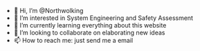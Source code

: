 - 👋 Hi, I’m @Northwolking
- 👀 I’m interested in System Engineering and Safety Assessment
- 🌱 I’m currently learning everything about this website
- 💞️ I’m looking to collaborate on elaborating new ideas
- 📫 How to reach me: just send me a email

<!---
Northwolking/Northwolking is a ✨ special ✨ repository because its `README.md` (this file) appears on your GitHub profile.
You can click the Preview link to take a look at your changes.
--->
